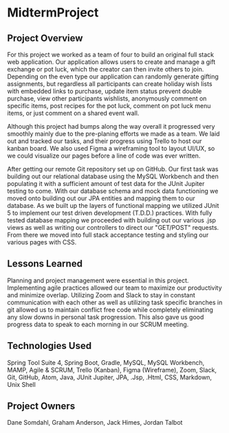 # MidtermProject

## Project Overview
For this project we worked as a team of four to build an original full stack web application. Our application allows users to create and manage a gift exchange or pot luck, which the creator can then invite others to join. Depending on the even type our application can randomly generate gifting assignments, but regardless all participants can create holiday wish lists with embedded links to purchase, update item status prevent double purchase, view other participants wishlists, anonymously comment on specific items, post recipes for the pot luck, comment on pot luck menu items, or just comment on a shared event wall.

Although this project had bumps along the way overall it progressed very smoothly mainly due to the pre-planing efforts we made as a team. We laid out and tracked our tasks, and their progress using Trello to host our kanban board. We also used Figma a wireframing tool to layout UI/UX, so we could visualize our pages before a line of code was ever written.

After getting our remote Git repository set up on GitHub. Our first task was building out our relational database using the MySQL Workbench and then populating it with a sufficient amount of test data for the JUnit Jupiter testing to come. With our database schema and mock data functioning we moved onto building out our JPA entities and mapping them to our database. As we built up the layers of functional mapping we utilized JUnit 5 to implement our test driven development (T.D.D.) practices. With fully tested database mapping we proceeded with building out our various .jsp views as well as writing our controllers to direct our "GET/POST" requests. From there we moved into full stack acceptance testing and styling our various pages with CSS.

## Lessons Learned
Planning and project management were essential in this project. Implementing agile practices allowed our team to maximize our productivity and minimize overlap. Utilizing Zoom and Slack to stay in constant communication with each other as well as utilizing task specific branches in git allowed us to maintain conflict free code while completely eliminating any slow downs in personal task progression. This also gave us good progress data to speak to each morning in our SCRUM meeting.

## Technologies Used
Spring Tool Suite 4, Spring Boot, Gradle, MySQL, MySQL Workbench, MAMP, Agile & SCRUM, Trello (Kanban), Figma (Wireframe), Zoom, Slack, Git, GitHub, Atom, Java, JUnit Jupiter, JPA, .Jsp, .Html, CSS, Markdown, Unix Shell

## Project Owners
Dane Somdahl, Graham Anderson, Jack Himes, Jordan Talbot
